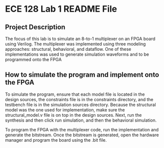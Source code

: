 # ECE 128 Lab 1 README File


## Project Description
The focus of this lab is to simulate an 8-to-1 multiplexer on an FPGA board using Verilog. The multiplexer was implemented using three modeling approaches: structural, behavioral, and dataflow. One of these implementations was used to generate simulation waveforms and to be programmed onto the FPGA


## How to simulate the program and implement onto the FPGA 
To simulate the program, ensure that each model file is located in the design sources, the constraints file is in the constraints directory, and the testbench file is in the simulation sources directory. Because the structural model was the one used for implementation, make sure the structural_model.v file is on top in the design sources. Next, run the synthesis and then click run simulation, and then the behavioral simulation. 

To program the FPGA with the multiplexer code, run the implementation and generate the bitstream. Once the bitstream is generated, open the hardware manager and program the board using the .bit file. 
